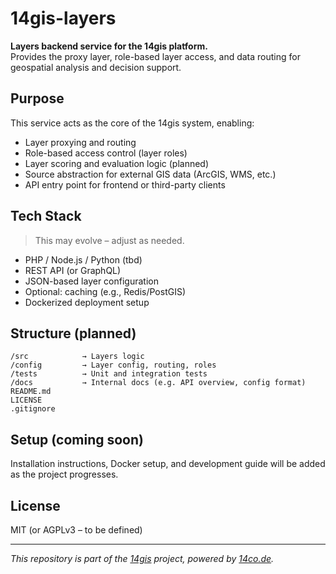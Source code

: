 # 14gis-layers

**Layers backend service for the 14gis platform.**  
Provides the proxy layer, role-based layer access, and data routing for geospatial analysis and decision support.

## Purpose

This service acts as the core of the 14gis system, enabling:

- Layer proxying and routing
- Role-based access control (layer roles)
- Layer scoring and evaluation logic (planned)
- Source abstraction for external GIS data (ArcGIS, WMS, etc.)
- API entry point for frontend or third-party clients

## Tech Stack

> This may evolve – adjust as needed.

- PHP / Node.js / Python (tbd)
- REST API (or GraphQL)
- JSON-based layer configuration
- Optional: caching (e.g., Redis/PostGIS)
- Dockerized deployment setup

## Structure (planned)

```
/src            → Layers logic
/config         → Layer config, routing, roles
/tests          → Unit and integration tests
/docs           → Internal docs (e.g. API overview, config format)
README.md
LICENSE
.gitignore
```

## Setup (coming soon)

Installation instructions, Docker setup, and development guide will be added as the project progresses.

## License

MIT (or AGPLv3 – to be defined)

---

_This repository is part of the [14gis](https://github.com/14gis) project, powered by [14co.de](https://14co.de)._
